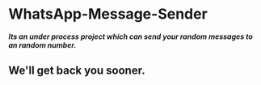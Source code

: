 # WhatsApp-Message-Sender
___Its an under process project which can send your random messages to an random number.___
## We'll get back you sooner.

